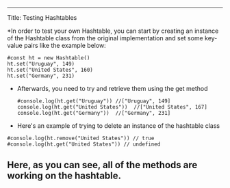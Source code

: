 ---
Title: Testing Hashtables

*In order to test your own Hashtable, you can start by creating an instance of the Hashtable class from the original implementation and set some key-value pairs like the example below:

```
#const ht = new Hashtable()
ht.set("Uruguay", 149)
ht.set("United States", 160)
ht.set("Germany", 231)
```
- Afterwards, you need to try and retrieve them using the get method

  ```
  #console.log(ht.get("Uruguay")) //["Uruguay", 149]
  console.log(ht.get("United States"))  //["United States", 167]
  console.log(ht.get("Germany"))  //["Germany", 231]
  ```
- Here's an example of trying to delete an instance of the hashtable class

```
#console.log(ht.remove("United States")) // true
#console.log(ht.get("United States")) // undefined
```
## Here, as you can see, all of the methods are working on the hashtable. 

